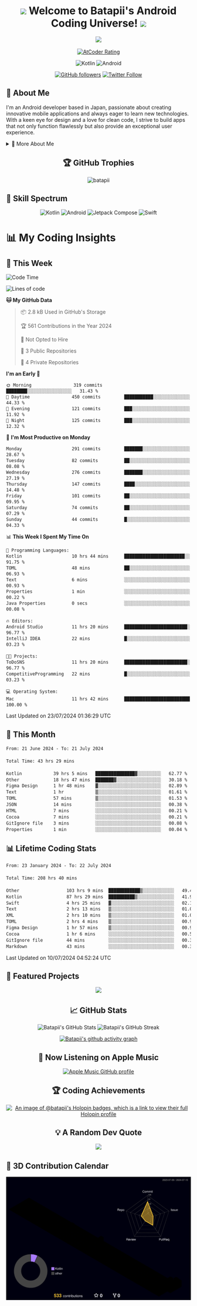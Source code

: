 <h1 align="center">
  <img src="https://media.giphy.com/media/hvRJCLFzcasrR4ia7z/giphy.gif" width="28">
  Welcome to Batapii's Android Coding Universe!
  <img src="https://media.giphy.com/media/hvRJCLFzcasrR4ia7z/giphy.gif" width="28">
</h1>

<p align="center">
  <img src="https://readme-typing-svg.herokuapp.com/?lines=Android+Developer+in+Japan;Always%20learning%20new%20things&font=Fira%20Code&center=true&width=440&height=45&color=f75c7e&vCenter=true&size=22">
</p>

<div align="center">
  
[![AtCoder Rating](https://img.shields.io/endpoint?url=https%3A%2F%2Fatcoder-badges.now.sh%2Fapi%2Fatcoder%2Fjson%2Fbatapii3939)](https://atcoder.jp/users/batapii3939)

![Kotlin](https://img.shields.io/badge/Kotlin-★☆☆☆☆☆☆☆☆☆-brightgreen)
![Android](https://img.shields.io/badge/Android-★☆☆☆☆☆☆☆☆☆-brightgreen)

  
[![GitHub followers](https://img.shields.io/github/followers/batapii?style=social)](https://github.com/batapii)
[![Twitter Follow](https://img.shields.io/twitter/follow/batapii?style=social)](https://twitter.com/batapii3939)

</div>

## 🚀 About Me
I'm an Android developer based in Japan, passionate about creating innovative mobile applications and always eager to learn new technologies. With a keen eye for design and a love for clean code, I strive to build apps that not only function flawlessly but also provide an exceptional user experience.

<details>
<summary>🌟 More About Me</summary>

- 🔭 I'm currently working on revolutionizing mobile productivity apps
- 🌱 I'm currently learning Kotlin Multiplatform and Jetpack Compose
- 👯 I'm looking to collaborate on open-source Android projects
- 💬 Ask me about Android development, Kotlin, and mobile UX design
- ⚡ Fun fact: I can solve a Rubik's cube in under 2 minutes!

</details>

<h2 align="center">🏆 GitHub Trophies</h2>
<p align="center">
  <img src="https://github-profile-trophy.vercel.app/?username=batapii&theme=nord&column=7&no-frame=true&no-bg=true&rank=SECRET,SSS,SS,S,AAA,AA,A,B,C,?" alt="batapii" />
</p>

## 🌈 Skill Spectrum

<div align="center">

![Kotlin](https://img.shields.io/badge/Kotlin-0095D5?style=for-the-badge&logo=kotlin&logoColor=white)
![Android](https://img.shields.io/badge/Android-3DDC84?style=for-the-badge&logo=android&logoColor=white)
![Jetpack Compose](https://img.shields.io/badge/Jetpack%20Compose-4285F4?style=for-the-badge&logo=jetpackcompose&logoColor=white)
![Swift](https://img.shields.io/badge/Swift-FA7343?style=for-the-badge&logo=swift&logoColor=white)

</div>


# 📊 My Coding Insights

## 📅 This Week
<!--START_SECTION:waka-week-->
![Code Time](http://img.shields.io/badge/Code%20Time-208%20hrs%2053%20mins-blue)

![Lines of code](https://img.shields.io/badge/From%20Hello%20World%20I%27ve%20Written-66.8%20thousand%20lines%20of%20code-blue)

**🐱 My GitHub Data** 

> 📦 2.8 kB Used in GitHub's Storage 
 > 
> 🏆 561 Contributions in the Year 2024
 > 
> 🚫 Not Opted to Hire
 > 
> 📜 3 Public Repositories 
 > 
> 🔑 4 Private Repositories 
 > 
**I'm an Early 🐤** 

```text
🌞 Morning                319 commits         ████████░░░░░░░░░░░░░░░░░   31.43 % 
🌆 Daytime                450 commits         ███████████░░░░░░░░░░░░░░   44.33 % 
🌃 Evening                121 commits         ███░░░░░░░░░░░░░░░░░░░░░░   11.92 % 
🌙 Night                  125 commits         ███░░░░░░░░░░░░░░░░░░░░░░   12.32 % 
```
📅 **I'm Most Productive on Monday** 

```text
Monday                   291 commits         ███████░░░░░░░░░░░░░░░░░░   28.67 % 
Tuesday                  82 commits          ██░░░░░░░░░░░░░░░░░░░░░░░   08.08 % 
Wednesday                276 commits         ███████░░░░░░░░░░░░░░░░░░   27.19 % 
Thursday                 147 commits         ████░░░░░░░░░░░░░░░░░░░░░   14.48 % 
Friday                   101 commits         ██░░░░░░░░░░░░░░░░░░░░░░░   09.95 % 
Saturday                 74 commits          ██░░░░░░░░░░░░░░░░░░░░░░░   07.29 % 
Sunday                   44 commits          █░░░░░░░░░░░░░░░░░░░░░░░░   04.33 % 
```


📊 **This Week I Spent My Time On** 

```text
💬 Programming Languages: 
Kotlin                   10 hrs 44 mins      ███████████████████████░░   91.75 % 
TOML                     48 mins             ██░░░░░░░░░░░░░░░░░░░░░░░   06.93 % 
Text                     6 mins              ░░░░░░░░░░░░░░░░░░░░░░░░░   00.93 % 
Properties               1 min               ░░░░░░░░░░░░░░░░░░░░░░░░░   00.22 % 
Java Properties          0 secs              ░░░░░░░░░░░░░░░░░░░░░░░░░   00.08 % 

🔥 Editors: 
Android Studio           11 hrs 20 mins      ████████████████████████░   96.77 % 
IntelliJ IDEA            22 mins             █░░░░░░░░░░░░░░░░░░░░░░░░   03.23 % 

🐱‍💻 Projects: 
ToDoSNS                  11 hrs 20 mins      ████████████████████████░   96.77 % 
CompetitiveProgramming   22 mins             █░░░░░░░░░░░░░░░░░░░░░░░░   03.23 % 

💻 Operating System: 
Mac                      11 hrs 42 mins      █████████████████████████   100.00 % 
```


 Last Updated on 23/07/2024 01:36:29 UTC
<!--END_SECTION:waka-week-->

## 📅 This Month
<!--START_SECTION:wakamonth-->

```txt
From: 21 June 2024 - To: 21 July 2024

Total Time: 43 hrs 29 mins

Kotlin            39 hrs 5 mins   ███████████████▓░░░░░░░░░   62.77 %
Other             18 hrs 47 mins  ███████▓░░░░░░░░░░░░░░░░░   30.18 %
Figma Design      1 hr 48 mins    ▓░░░░░░░░░░░░░░░░░░░░░░░░   02.89 %
Text              1 hr            ▒░░░░░░░░░░░░░░░░░░░░░░░░   01.61 %
TOML              57 mins         ▒░░░░░░░░░░░░░░░░░░░░░░░░   01.53 %
JSON              14 mins         ░░░░░░░░░░░░░░░░░░░░░░░░░   00.38 %
HTML              7 mins          ░░░░░░░░░░░░░░░░░░░░░░░░░   00.21 %
Cocoa             7 mins          ░░░░░░░░░░░░░░░░░░░░░░░░░   00.21 %
GitIgnore file    3 mins          ░░░░░░░░░░░░░░░░░░░░░░░░░   00.08 %
Properties        1 min           ░░░░░░░░░░░░░░░░░░░░░░░░░   00.04 %
```

<!--END_SECTION:wakamonth-->

## 📊 Lifetime Coding Stats

<!--START_SECTION:wakaalltime-->

```txt
From: 23 January 2024 - To: 22 July 2024

Total Time: 208 hrs 40 mins

Other                  103 hrs 9 mins  ████████████▒░░░░░░░░░░░░   49.43 %
Kotlin                 87 hrs 29 mins  ██████████▒░░░░░░░░░░░░░░   41.93 %
Swift                  4 hrs 25 mins   ▓░░░░░░░░░░░░░░░░░░░░░░░░   02.12 %
Text                   2 hrs 13 mins   ▒░░░░░░░░░░░░░░░░░░░░░░░░   01.06 %
XML                    2 hrs 10 mins   ▒░░░░░░░░░░░░░░░░░░░░░░░░   01.04 %
TOML                   2 hrs 4 mins    ▒░░░░░░░░░░░░░░░░░░░░░░░░   00.99 %
Figma Design           1 hr 57 mins    ▒░░░░░░░░░░░░░░░░░░░░░░░░   00.94 %
Cocoa                  1 hr 6 mins     ░░░░░░░░░░░░░░░░░░░░░░░░░   00.53 %
GitIgnore file         44 mins         ░░░░░░░░░░░░░░░░░░░░░░░░░   00.36 %
Markdown               43 mins         ░░░░░░░░░░░░░░░░░░░░░░░░░   00.35 %
```

<!--END_SECTION:wakaalltime-->

Last Updated on 10/07/2024 04:52:24 UTC

## 🌟 Featured Projects

<div align="center">
  <a href="https://github.com/batapii/ToDoSNS">
    <img src="https://github-readme-stats.vercel.app/api/pin/?username=batapii&repo=ToDoSNS&theme=radical" />
  </a>

## 📈 GitHub Stats

<div align="center">
  <img src="https://github-readme-stats.vercel.app/api?username=batapii&show_icons=true&theme=radical" alt="Batapii's GitHub Stats" />
  <img src="https://github-readme-streak-stats.herokuapp.com/?user=batapii&theme=radical" alt="Batapii's GitHub Streak" />
  
[![Batapii's github activity graph](https://github-readme-activity-graph.vercel.app/graph?username=batapii&theme=react-dark)](https://github.com/ashutosh00710/github-readme-activity-graph)
</div>

## 🎵 Now Listening on Apple Music

<div align="center">
  
[![Apple Music GitHub profile](https://music-profile.rayriffy.com/theme/dark.svg?uid=001005.6598667d2ffd4a10a4f429edd0ba24c4.1156)](https://github.com/rayriffy/apple-music-github-profile)

</div>


## 🏆 Coding Achievements

<div align="center">

[![An image of @batapii's Holopin badges, which is a link to view their full Holopin profile](https://holopin.me/batapii)](https://holopin.io/@batapii)

</div>

## 💡 A Random Dev Quote

<div align="center">

![](https://quotes-github-readme.vercel.app/api?type=horizontal&theme=radical)

</div>

</div>

## 🚀 3D Contribution Calendar

<div align="center">
  
![](./profile-3d-contrib/profile-night-rainbow.svg)

</div>
